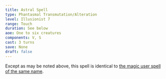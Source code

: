 ```yaml
---
title: Astral Spell
type: Phantasmal Transmutation/Alteration
level: Illusionist 7
range: Touch
duration: See below
aoe: One to six creatures
components: V, S
cast: 3 turns
save: None
draft: false
---
```


Except as may be noted above, this spell is identical to [the magic user spell of the same name](/srd/spells/magic-user/astral-spell).
